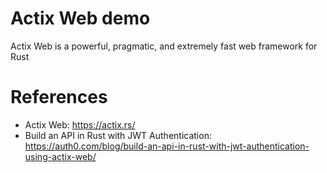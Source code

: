 Actix Web demo
================

Actix Web is a powerful, pragmatic, and extremely fast web framework for Rust

# References

* Actix Web: https://actix.rs/
* Build an API in Rust with JWT Authentication: https://auth0.com/blog/build-an-api-in-rust-with-jwt-authentication-using-actix-web/
